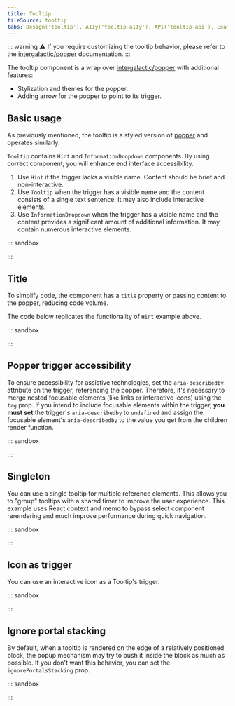 ```yaml
---
title: Tooltip
fileSource: tooltip
tabs: Design('tooltip'), A11y('tooltip-a11y'), API('tooltip-api'), Example('tooltip-code'), Changelog('tooltip-changelog')
---
```


::: warning
:warning: If you require customizing the tooltip behavior, please refer to the [intergalactic/popper](/utils/popper/popper) documentation.
:::

The tooltip component is a wrap over [intergalactic/popper](/utils/popper/popper) with additional features:

- Stylization and themes for the popper.
- Adding arrow for the popper to point to its trigger.

## Basic usage

As previously mentioned, the tooltip is a styled version of [popper](/utils/popper/popper) and operates similarly.

`Tooltip` contains `Hint` and `InformationDropdown` components. By using correct component, you will enhance end interface accessibility. 

1. Use `Hint` if the trigger lacks a visible name. Content should be brief and non-interactive.
2. Use `Tooltip` when the trigger has a visible name and the content consists of a single text sentence. It may also include interactive elements.
3. Use `InformationDropdown` when the trigger has a visible name and the content provides a significant amount of additional information. It may contain numerous interactive elements.

::: sandbox

<script lang="tsx">
  export Demo from './examples/basic_usage.tsx';
</script>

:::

## Title

To simplify code, the component has a `title` property or passing content to the popper, reducing code volume.

The code below replicates the functionality of `Hint` example above.

::: sandbox

<script lang="tsx">
  export Demo from './examples/title.tsx';
</script>

:::


## Popper trigger accessibility

To ensure accessibility for assistive technologies, set the `aria-describedby` attribute on the trigger, referencing the popper. Therefore, it's necessary to merge nested focusable elements (like links or interactive icons) using the `tag` prop. If you intend to include focusable elements within the trigger, **you must set** the trigger's `aria-describedby` to `undefined` and assign the focusable element's `aria-describedby` to the value you get from the children render function.

::: sandbox

<script lang="tsx">
  export Demo from './examples/nested.tsx';
</script>

:::


## Singleton

You can use a single tooltip for multiple reference elements. This allows you to "group" tooltips with a shared timer to improve the user experience. This example uses React context and memo to bypass select component rerendering and much improve performance during quick navigation.

::: sandbox

<script lang="tsx">
  export Demo from './examples/singleton.tsx';
</script>

:::

## Icon as trigger

You can use an interactive icon as a Tooltip's trigger.

::: sandbox

<script lang="tsx">
  export Demo from './examples/info_icon.tsx';
</script>

:::

## Ignore portal stacking

By default, when a tooltip is rendered on the edge of a relatively positioned block, the popup mechanism may try to push it inside the block as much as possible. If you don't want this behavior, you can set the `ignorePortalsStacking` prop.

::: sandbox

<script lang="tsx">
  export Demo from './examples/ignore_portal_stacking.tsx';
</script>

:::

